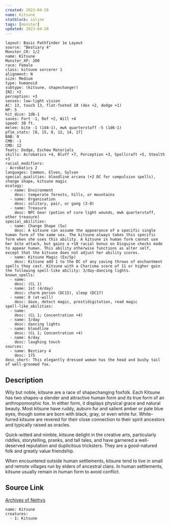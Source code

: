 ```yaml
---
created: 2023-04-28
name: Kitsune
statblock: inline
tags: [monster]
updated: 2023-04-28
---
```

```statblock
layout: Basic Pathfinder 1e Layout
source: "Bestiary 4"
Monster_CR: 1/2
name: Kitsune
Monster_XP: 200
race: Female
class: kitsune sorcerer 1
alignment: N
size: Medium
type: humanoid
subtype: (kitsune, shapechanger)
INI: +2
perception: +3
senses: low-light vision
AC: 13, touch 13, flat-footed 10 (dex +2, dodge +1)
HP: 5
hit_dice: 1d6-1
saves: Fort -1, Ref +2, Will +4
speed: 30 ft.
melee: bite -1 (1d4-1), mwk quarterstaff -5 (1d6-1)
pf1e_stats: [8, 15, 8, 12, 14, 17]
BAB: 0
CMB: -1
CMD: 12
feats: Dodge, Eschew Materials
skills: Acrobatics +4, Bluff +7, Perception +3, Spellcraft +5, Stealth +3
racial_modifiers:
- Acrobatics 2
languages: Common, Elven, Sylvan
special_qualities: bloodline arcana (+2 DC for compulsion spells), change shape, kitsune magic
ecology:
  - name: Environment
    desc: temperate forests, hills, or mountains
  - name: Organisation
    desc: solitary, pair, or gang (3-8)
  - name: Treasure
    desc: NPC Gear (potion of cure light wounds, mwk quarterstaff, other treasure)
special_abilities:
  - name: Change Shape (Su)
    desc: A kitsune can assume the appearance of a specific single human form of the same sex. The kitsune always takes this specific form when she uses this ability. A kitsune in human form cannot use her bite attack, but gains a +10 racial bonus on Disguise checks made to appear human. This ability otherwise functions as alter self, except that the kitsune does not adjust her ability scores.
  - name: Kitsune Magic (Ex/Sp)
    desc: Kitsune add 1 to the DC of any saving throws of enchantment spells they cast. Kitsune with a Charisma score of 11 or higher gain the following spell-like ability: 3/day-dancing lights.
known_spells:
  - name:
    desc: (CL 1)
  - name: 1st (4/day)
    desc: charm person (DC15), sleep (DC17)
  - name: 0 (at-will)
    desc: daze, detect magic, prestidigitation, read magic
spell-like_abilities:
  - name:
    desc: (CL 1; Concentration +4)
  - name: 3/day
    desc: dancing lights
  - name: bloodline
    desc: (CL 1; Concentration +4)
  - name: 6/day
    desc: laughing touch
sources:
  - name: Bestiary 4
    desc: 175
desc_short: This elegantly dressed woman has the head and bushy tail of well-groomed fox.
```
## Description
Wily but noble, kitsune are a race of shapechanging foxfolk. Each Kitsune has two shapes-a slender and attractive human form and its true form of an anthropomorphic fox. In either form, it displays physical grace and natural beauty. Most kitsune have ruddy, auburn fur and salient amber or pale blue eyes, though some are born with black, gray, or even white fur. White-furred kitsune are revered for their close connection to their spirit ancestors and typically raised as oracles.

Quick-witted and nimble, kitsune delight in the creative arts, particularly riddles, storytelling, pranks, and tall tales, and have garnered a well-deserved reputation and duplicitous tricksters. They are a good-natured folk and greatly value friendship.

When encountered outside human settlements, kitsune tend to live in small and remote villages run by elders of ancestral clans. In human settlements, kitsune usually remain in human form to avoid conflict.
## Source Link
[Archives of Nethys](https://aonprd.com/MonsterDisplay.aspx?ItemName=Kitsune)
```encounter-table
name: Kitsune
creatures:
  - 1: Kitsune
```
